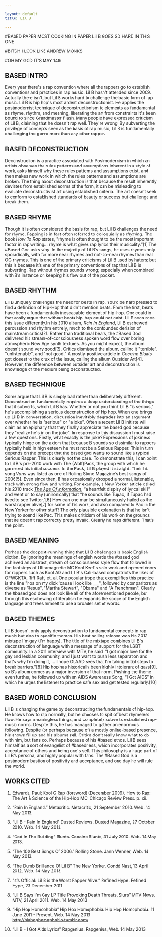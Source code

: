 ```yaml
---

layout: default
title: Lil B

---
```


#BASED PAPER MOST COOKING IN PAPER Lil B GOES SO HARD IN THIS ONE

#BITCH I LOOK LIKE ANDREW MONKS

#OH MY GOD IT’S MAY 14th

## BASED INTRO

Every year there's a rap convention where all the rappers go to establish conventions and practices in rap music. Lil B hasn't attended since 2009. Actually there isn't, but Lil B works hard to challenge the basic form of rap music. Lil B is hip hop's most ardent deconstructionist. He applies the postmodernist technique of deconstructionism to elements as fundamental as rhyme, rhythm, and meaning, liberating the art from constraints it's been bound to since Grandmaster Flash. Many people have expressed criticism of Lil B, claiming that he doesn't rap well. They're wrong. By subverting the privilege of concepts seen as the basis of rap music, Lil B is fundamentally challenging the genre more than any other rapper. 

## BASED DECONSTRUCTION

Deconstruction is a practice associated with Postmodernism in which an artists observes the rules patterns and assumptions inherent in a style of work, asks himself why those rules patterns and assumptions exist, and then makes new work in which the rules patterns and assumptions are broken. The thing about deconstruction is that because the result inherently deviates from established norms of the form, it can be misleading to evaluate deconstructivist art using established criteria. The art doesn’t seek to conform to established standards of beauty or success but challenge and break them. 

## BASED RHYME

Though it is often considered the basis for rap, but Lil B challenges the need for rhyme. Rapping is in fact often referred to colloquially as *rhyming.* The book *How To Rap* states, "rhyme is often thought to be the most important factor in rap writing... rhyme is what gives rap lyrics their musicality.”[1] The #Based God asks why. In the majority of Lil B’s songs, he uses rhymes only sporadically, with far more near rhymes and not-so-near rhymes than real OG rhymes. This is one of the primary criticisms of Lil B used by haters; but this is because it’s one of the primary conventions of rap that Lil B is subverting. Rap without rhymes sounds wrong; especially when combined with B’s instance on keeping his flow out of the pocket.

## BASED RHYTHM

Lil B uniquely challenges the need for beats in rap. You'd be hard pressed to find a definition of Hip-Hop that didn't mention beats. From the first, beats have been a fundamentally inescapable element of hip-hop. One could in fact easily argue that without beats hip-hop could not exist. Lil B sees sees this issue differently.In his 2010 album, *Rain In England*, Lil B eschewed percussion and rhythm entirely, much to the confounded derision of mainstream critics[2]. Rather than traditional beats, the #Based God delivered his stream-of-consciousness spoken word flow over boring atmospheric New Age synth textures. As you might expect, the album doesn't sound very good[3]. Critics dismissed the album, calling it "terrible", "unlistenable", and "not good." A mostly-positive article in *Cocaine Blunts* got closest to the crux of the issue, calling the album  Outsider Art[4]. However, the difference between outsider art and deconstruction is knowledge of the medium being deconstructed.

## BASED TECHNIQUE

Some argue that Lil B is simply bad rather than deliberately different. Deconstruction fundamentally requires a deep understanding of the things that it subverts, which Lil B has. Whether or not you think Lil B "is serious," he's accomplishing a serious deconstruction of hip hop.  When one brings up Lil B in conversation, discussion inevitably degrades into an argument over whether he is "serious" or "a joke". Often a recent Lil B initiate will claim as an epiphany that they finally appreciate the based god because they "realize he's in on the joke". In response to this discussion I must raise a few questions. Firstly, what exactly is the joke? Expressions of jokiness typically hinge on the axiom that because B sounds so dissimilar to rappers typically held in high esteem he must not be a Serious Rapper. This in turn depends on the precept that the based god wants to sound like a typical Serious Rapper. This is clearly not the case. To demonstrate this, I can point to Lil B's pre-2010 work with The (Wolf)Pack, the group with which he garnered his initial success. In the Pack, Lil B played it straight. Their hit song *Vans* was listed as one of Rolling Stone Magazine’s best songs of 2006[5]. Even since then, B has occasionally dropped a normal, listenable, track with strong flow and writing. For example, a New Yorker article called his 2010 track [*The Age Of Information*](http://www.youtube.com/watch?feature=player_embedded&v=corY-FZAZog#at=47), “a heartfelt display of lyrical skill” and went on to say (unironically) that “he sounds like Tupac, if Tupac had lived to see Twitter.”[6] How can one man be simultaneously hailed as the worst rapper alive[7] for some of his work, and also compared to Pac in the New Yorker for other stuff? The only plausible explanation is that he isn’t trying to sound like Pac. This makes criticism of his work on the grounds that he doesn’t rap correctly pretty invalid. Clearly he raps different. That’s the point. 

## BASED MEANING

Perhaps the deepest-running thing that Lil B challenges is basic English diction. By ignoring the meanings of english words the #based god achieved an abstract, stream of consciousness style flow that followed in the footsteps of Ultramagnetic MC Kool Keef's solo work and opened doors for rappers such as Kool AD and Lil B's Cali-based compatriots the likes of OFWGKTA, Riff Raff, et. al. One popular trope that exemplifies this practice is the line "hos on my dick 'cause I look like ___", followed by comparitors as diverse as "Jesus", "Martha Stewart", "Obama" and "A Frenchman". Clearly the #based god does not look like all of the aforementioned people, but through this eschewing of literalism he expands the scope of the English language and frees himself to use a broader set of words. 

## BASED THEMES

Lil B doesn't only apply deconstruction to fundamental concepts in rap music but also to specific themes. His best selling release was his 2013 mixtape I'm gay (I'm happy). The title of the mixtape combines Lil B's deconstruction of language with a message of support for the LGBT community. In a 2011 interview with MTV, he said,  "I got major love for the gay and lesbian community, and I just want to push less separation and that's why I'm doing it, … I hope GLAAD sees that I'm taking initial steps to break barriers."[8] Hip hop has historically been highly intolerant of gays[9], so B’s album comes as a major inversion of that norm. Pushing the theme even further, he followed up with an AIDS Awareness Song, “I Got AIDS” in which he urges the listener to practice safe sex and get tested regularly.[10]

## BASED WORLD CONCLUSION

Lil B is changing the game by deconstructing the fundamentals of hip-hop. He knows how to rap normally, but he chooses to spit offbeat rhymeless flow. He says meaningless things, and completely subverts established rap-music norms. Despite this, he has managed to gather an enormous following. Despite (or perhaps because of) a mostly online-based presence, his shows fill up and his albums sell. Critics don’t really know what to do with him, but fans do. Perhaps because of his #based ethos. Lil B sees himself as a sort of evangelist of #basedness, which incorporates positivity, acceptance of others and being one's self. This philosophy is a huge part of Lil B's persona, and highly popular with fans. The #Based God is a postmodern bastion of positivity and acceptance, and one day he will rule the world.

## WORKS CITED

1. Edwards, Paul; Kool G Rap (foreword) (December 2009). How to Rap: The Art & Science of the Hip-Hop MC. Chicago Review Press. p. xii. 

2. “Rain In England.” Metacritic. Metacritic, 21 September 2010. Web. 14 May 2013. 

3. “Lil B - Rain In England” Dusted Reviews. Dusted Magazine, 27 October 2010. Web. 14 May 2013. 

4. “God In The Building” Blunts. Cocaine Blunts, 31 July 2010. Web. 14 May 2013. 

5. “The 100 Best Songs Of 2006.” Rolling Stone. Jann Wenner, Web. 14 May 2013. 

6. “The Dumb Brilliance Of Lil B” The New Yorker. Condé Nast, 13 April 2012. Web. 14 May 2013. 

7. "It’s Official: Lil B is the Worst Rapper Alive.” Refined Hype. Refined Hype, 23 December 2011.

8. “Lil B Says I'm Gay LP Title Provoking Death Threats, Slurs” MTV News. MTV, 21 April 2011. Web. 14 May 2013

9. “Hip Hop Homophobia” Hip Hop Homophobia. Hip Hop Homophobia. 11 June 2011 - Present. Web. 14 May 2013 <http://hiphophomophobia.tumblr.com/>

10. “Lil B - I Got Aids Lyrics” Rapgenius. Rapgenius, Web. 14 May 2013